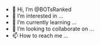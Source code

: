 - 👋 Hi, I’m @BOTsRanked
- 👀 I’m interested in ...
- 🌱 I’m currently learning ...
- 💞️ I’m looking to collaborate on ...
- 📫 How to reach me ...

<!---
BOTsRanked/BOTsRanked is a ✨ special ✨ repository because its `README.md` (this file) appears on your GitHub profile.
You can click the Preview link to take a look at your changes.
--->
